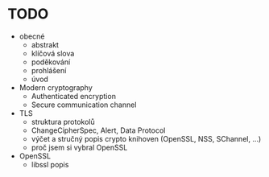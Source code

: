 # TODO

* obecné
    * abstrakt
    * klíčová slova
    * poděkování
    * prohlášení
    * úvod
* Modern cryptography
    * Authenticated encryption
    * Secure communication channel
* TLS
    * struktura protokolů
    * ChangeCipherSpec, Alert, Data Protocol
    * výčet a stručný popis crypto knihoven (OpenSSL, NSS, SChannel, ...)
    * proč jsem si vybral OpenSSL
* OpenSSL
    * libssl popis
